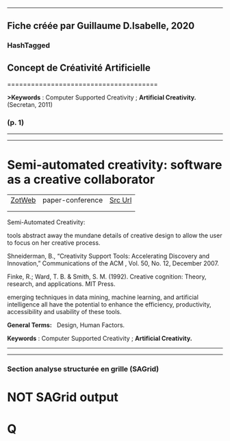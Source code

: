 
----
Fiche créée par Guillaume D.Isabelle, 2020 
---- 

### HashTagged 






## Concept de **Créativité Artificielle**
======================================


**>Keywords** : Computer Supported Creativity ; **Artificial Creativity.** (Secretan, 2011)




### (p. 1) 






----

----



# Semi-automated creativity: software as a creative collaborator
|       |       |       |
|  ---  |  ---  |  ---  |
|   [ZotWeb](http://zotero.org/users/180474/items/3LAVEEGU)    | paper-conference      | [Src Url](http://doi.org/10.1145/2069618.2069743)      |
|       |       |       |
|       |       |       |

Semi-Automated Creativity:



tools abstract away the mundane details of creative design to allow the user to focus on her creative process.



Shneiderman, B., “Creativity Support Tools: Accelerating Discovery and Innovation,” Communications of the ACM , Vol. 50, No. 12, December 2007.



Finke, R.; Ward, T. B. & Smith, S. M. (1992). Creative cognition: Theory, research, and applications. MIT Press.



emerging techniques in data mining, machine learning, and artificial intelligence all have the potential to enhance the efficiency, productivity, accessibility and usability of these tools.



**General Terms:**   Design, Human Factors.



**Keywords** : Computer Supported Creativity ; **Artificial Creativity.**






----

----



### Section analyse structurée en grille (SAGrid)


# NOT SAGrid output

# Q

